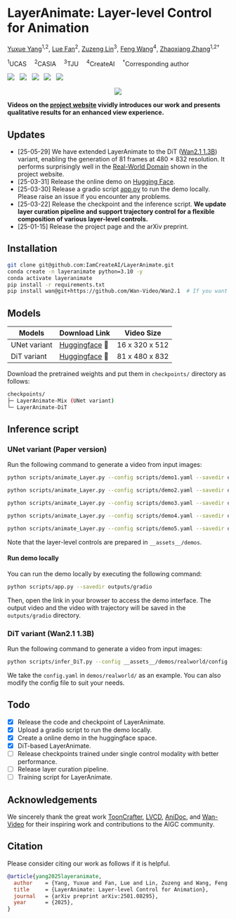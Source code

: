 # LayerAnimate: Layer-level Control for Animation

[Yuxue Yang](https://yuxueyang1204.github.io/)<sup>1,2</sup>, [Lue Fan](https://lue.fan/)<sup>2</sup>, [Zuzeng Lin](https://www.researchgate.net/scientific-contributions/Zuzeng-Lin-2192777418)<sup>3</sup>, [Feng Wang](https://happynear.wang/)<sup>4</sup>, [Zhaoxiang Zhang](https://zhaoxiangzhang.net)<sup>1,2†</sup>

<sup>1</sup>UCAS&emsp; <sup>2</sup>CASIA&emsp; <sup>3</sup>TJU&emsp; <sup>4</sup>CreateAI&emsp; <sup>†</sup>Corresponding author

<a href='https://arxiv.org/abs/2501.08295'><img src='https://img.shields.io/badge/arXiv-2501.08295-b31b1b.svg'></a> &nbsp;
<a href='https://layeranimate.github.io'><img src='https://img.shields.io/badge/Project-Page-Green'></a> &nbsp;
<a href='https://www.bilibili.com/video/BV1EycqeaEqF/'><img src='https://img.shields.io/badge/BiliBili-Video-479fd1.svg'></a> &nbsp;
<a href='https://youtu.be/b_bvVKigky4'><img src='https://img.shields.io/badge/Youtube-Video-b31b1b.svg'></a> &nbsp;
<a href='https://huggingface.co/spaces/IamCreateAI/LayerAnimate'><img src='https://img.shields.io/badge/%F0%9F%A4%97%20Hugging%20Face%20-Demo-blue'></a><br>


<div align="center"> <img src='__assets__/figs/demos.gif'></img></div>

**Videos on the [project website](https://layeranimate.github.io) vividly introduces our work and presents qualitative results for an enhanced view experience.**

## Updates

- [25-05-29] We have extended LayerAnimate to the DiT ([Wan2.1 1.3B](https://github.com/Wan-Video/Wan2.1)) variant, enabling the generation of 81 frames at 480 × 832 resolution. It performs surprisingly well in the [Real-World Domain](https://layeranimate.github.io/#real_world) shown in the project website.
- [25-03-31] Release the online demo on [Hugging Face](https://huggingface.co/spaces/IamCreateAI/LayerAnimate).
- [25-03-30] Release a gradio script [app.py](scripts/app.py) to run the demo locally. Please raise an issue if you encounter any problems.
- [25-03-22] Release the checkpoint and the inference script. **We update layer curation pipeline and support trajectory control for a flexible composition of various layer-level controls.**
- [25-01-15] Release the project page and the arXiv preprint.

## Installation

```bash
git clone git@github.com:IamCreateAI/LayerAnimate.git
conda create -n layeranimate python=3.10 -y
conda activate layeranimate
pip install -r requirements.txt
pip install wan@git+https://github.com/Wan-Video/Wan2.1  # If you want to use DiT variant.
```

## Models

| Models                   | Download Link                                                                                                                                           | Video Size        |
|--------------------------|---------------------------------------------------------------------------------------------------------------------------------------------------------|-------------------|
| UNet variant | [Huggingface](https://huggingface.co/Yuppie1204/LayerAnimate-Mix) 🤗  | 16 x 320 x 512  |
| DiT variant | [Huggingface](https://huggingface.co/Yuppie1204/LayerAnimate-DiT) 🤗  | 81 x 480 x 832  |

Download the pretrained weights and put them in `checkpoints/` directory as follows:

```bash
checkpoints/
├─ LayerAnimate-Mix (UNet variant)
└─ LayerAnimate-DiT
```

## Inference script

### UNet variant (Paper version)

Run the following command to generate a video from input images:

```bash
python scripts/animate_Layer.py --config scripts/demo1.yaml --savedir outputs/sample1

python scripts/animate_Layer.py --config scripts/demo2.yaml --savedir outputs/sample2

python scripts/animate_Layer.py --config scripts/demo3.yaml --savedir outputs/sample3

python scripts/animate_Layer.py --config scripts/demo4.yaml --savedir outputs/sample4

python scripts/animate_Layer.py --config scripts/demo5.yaml --savedir outputs/sample5
```

Note that the layer-level controls are prepared in `__assets__/demos`.

#### Run demo locally

You can run the demo locally by executing the following command:

```bash
python scripts/app.py --savedir outputs/gradio
```

Then, open the link in your browser to access the demo interface. The output video and the video with trajectory will be saved in the `outputs/gradio` directory.

### DiT variant (Wan2.1 1.3B)

Run the following command to generate a video from input images:

```bash
python scripts/infer_DiT.py --config __assets__/demos/realworld/config.yaml --savedir outputs/realworld
```

We take the `config.yaml` in `demos/realworld/` as an example. You can also modify the config file to suit your needs.

## Todo

- [x] Release the code and checkpoint of LayerAnimate.
- [x] Upload a gradio script to run the demo locally.
- [x] Create a online demo in the huggingface space.
- [x] DiT-based LayerAnimate.
- [ ] Release checkpoints trained under single control modality with better performance.
- [ ] Release layer curation pipeline.
- [ ] Training script for LayerAnimate.

## Acknowledgements

We sincerely thank the great work [ToonCrafter](https://doubiiu.github.io/projects/ToonCrafter/), [LVCD](https://luckyhzt.github.io/lvcd), [AniDoc](https://yihao-meng.github.io/AniDoc_demo/), and [Wan-Video](https://github.com/Wan-Video/Wan2.1) for their inspiring work and contributions to the AIGC community.

## Citation

Please consider citing our work as follows if it is helpful.
```bib
@article{yang2025layeranimate,
  author    = {Yang, Yuxue and Fan, Lue and Lin, Zuzeng and Wang, Feng and Zhang, Zhaoxiang},
  title     = {LayerAnimate: Layer-level Control for Animation},
  journal   = {arXiv preprint arXiv:2501.08295},
  year      = {2025},
}
```
